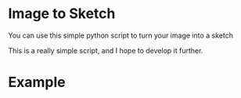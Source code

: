 # Image to Sketch

You can use this simple python script to turn your image into a sketch

This is a really simple script, and I hope to develop it further.

<h1> Example </h1>
